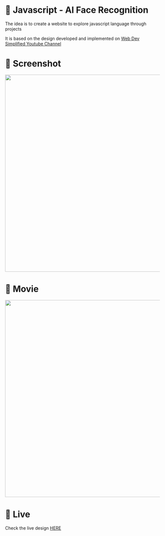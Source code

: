 # 🎨 Javascript - AI Face Recognition

The idea is to create a website to explore javascript language through projects 

It is based on the design developed and implemented  on [Web Dev Simplified Youtube Channel](https://www.youtube.com/watch?v=AZ4PdALMqx0)


# 📸 Screenshot
<img src="https://storage.googleapis.com/rfribeiro-javascript/ml-face-recognition/presentation.png" width="640">


# 🎥 Movie
<img src="https://storage.googleapis.com/rfribeiro-javascript/ml-face-recognition/presentation.gif" width="640">

# 🚀 Live

Check the live design [HERE](https://storage.googleapis.com/rfribeiro-javascript/ml-face-recognition/index.html)